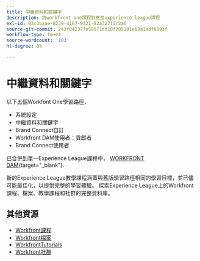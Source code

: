 ```yaml
---
title: 中繼資料和關鍵字
description: 將workfront one課程對應至experience league課程
exl-id: 02c3baae-8239-4167-9321-82a327f5c2a6
source-git-commit: 243f842377e58071dd10f285101e68a1adf6893f
workflow-type: tm+mt
source-wordcount: '103'
ht-degree: 0%

---
```


# 中繼資料和關鍵字

以下五個Workfont One學習路徑，

* 系統設定
* 中繼資料和關鍵字
* Brand Connect自訂
* Workfront DAM使用者：貢獻者
* Brand Connect使用者

已合併到單一Experience League課程中， [WORKFRONT DAM](https://experienceleague.adobe.com/docs/workfront-learn/tutorials-workfront/workfront-dam-program/system-setup/analyze-and-plan-to-develop-a-workfront-dam-strategy.html?lang=en){target="_blank"}.

新的Experience League教學課程涵蓋與舊版學習路徑相同的學習目標，並已儘可能最佳化，以提供完整的學習體驗。  探索Experience League上的Workfront課程、檔案、教學課程和社群的完整資料庫。

## 其他資源

* [Workfront課程](https://experienceleague.adobe.com/?lang=en&amp;Solution=Workfront#courses)
* [Workfront檔案](https://experienceleague.adobe.com/docs/workfront.html)
* [WorkfrontTutorials](https://experienceleague.adobe.com/docs/workfront-learn/tutorials-workfront/home.html)
* [Workfront社群](https://experienceleaguecommunities.adobe.com/t5/workfront/ct-p/workfront)
